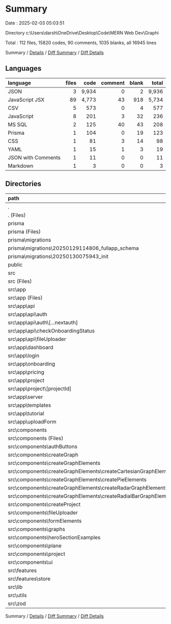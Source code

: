 # Summary

Date : 2025-02-03 05:03:51

Directory c:\\Users\\darsh\\OneDrive\\Desktop\\Code\\MERN Web Dev\\Graphi

Total : 112 files,  15820 codes, 90 comments, 1035 blanks, all 16945 lines

Summary / [Details](details.md) / [Diff Summary](diff.md) / [Diff Details](diff-details.md)

## Languages
| language | files | code | comment | blank | total |
| :--- | ---: | ---: | ---: | ---: | ---: |
| JSON | 3 | 9,934 | 0 | 2 | 9,936 |
| JavaScript JSX | 89 | 4,773 | 43 | 918 | 5,734 |
| CSV | 5 | 573 | 0 | 4 | 577 |
| JavaScript | 8 | 201 | 3 | 32 | 236 |
| MS SQL | 2 | 125 | 40 | 43 | 208 |
| Prisma | 1 | 104 | 0 | 19 | 123 |
| CSS | 1 | 81 | 3 | 14 | 98 |
| YAML | 1 | 15 | 1 | 3 | 19 |
| JSON with Comments | 1 | 11 | 0 | 0 | 11 |
| Markdown | 1 | 3 | 0 | 0 | 3 |

## Directories
| path | files | code | comment | blank | total |
| :--- | ---: | ---: | ---: | ---: | ---: |
| . | 112 | 15,820 | 90 | 1,035 | 16,945 |
| . (Files) | 10 | 10,095 | 4 | 11 | 10,110 |
| prisma | 4 | 233 | 40 | 67 | 340 |
| prisma (Files) | 2 | 108 | 0 | 24 | 132 |
| prisma\\migrations | 2 | 125 | 40 | 43 | 208 |
| prisma\\migrations\\20250129114806_fullapp_schema | 1 | 84 | 19 | 27 | 130 |
| prisma\\migrations\\20250130075943_init | 1 | 41 | 21 | 16 | 78 |
| public | 5 | 573 | 0 | 4 | 577 |
| src | 93 | 4,919 | 46 | 953 | 5,918 |
| src (Files) | 4 | 131 | 4 | 27 | 162 |
| src\\app | 16 | 576 | 1 | 132 | 709 |
| src\\app (Files) | 2 | 75 | 0 | 11 | 86 |
| src\\app\\api | 3 | 64 | 0 | 24 | 88 |
| src\\app\\api\\auth | 1 | 3 | 0 | 0 | 3 |
| src\\app\\api\\auth\\[...nextauth] | 1 | 3 | 0 | 0 | 3 |
| src\\app\\api\\checkOnboardingStatus | 1 | 18 | 0 | 4 | 22 |
| src\\app\\api\\fileUploader | 1 | 43 | 0 | 20 | 63 |
| src\\app\\dashboard | 2 | 66 | 0 | 16 | 82 |
| src\\app\\login | 1 | 42 | 0 | 6 | 48 |
| src\\app\\onboarding | 2 | 86 | 1 | 16 | 103 |
| src\\app\\pricing | 1 | 7 | 0 | 2 | 9 |
| src\\app\\project | 1 | 14 | 0 | 5 | 19 |
| src\\app\\project\\[projectId] | 1 | 14 | 0 | 5 | 19 |
| src\\app\\server | 1 | 161 | 0 | 35 | 196 |
| src\\app\\templates | 1 | 7 | 0 | 2 | 9 |
| src\\app\\tutorial | 1 | 7 | 0 | 2 | 9 |
| src\\app\\uploadForm | 1 | 47 | 0 | 13 | 60 |
| src\\components | 69 | 3,932 | 41 | 733 | 4,706 |
| src\\components (Files) | 2 | 42 | 1 | 6 | 49 |
| src\\components\\authButtons | 2 | 29 | 4 | 11 | 44 |
| src\\components\\createGraph | 6 | 689 | 16 | 155 | 860 |
| src\\components\\createGraphElements | 15 | 1,269 | 1 | 224 | 1,494 |
| src\\components\\createGraphElements\\createCartesianGraphElements | 9 | 794 | 1 | 138 | 933 |
| src\\components\\createGraphElements\\createPieElements | 1 | 167 | 0 | 25 | 192 |
| src\\components\\createGraphElements\\createRadarGraphElements | 4 | 251 | 0 | 48 | 299 |
| src\\components\\createGraphElements\\createRadialBarGraphElements | 1 | 57 | 0 | 13 | 70 |
| src\\components\\createProject | 1 | 22 | 0 | 6 | 28 |
| src\\components\\fileUploader | 2 | 112 | 0 | 24 | 136 |
| src\\components\\formElements | 7 | 140 | 0 | 31 | 171 |
| src\\components\\graphs | 6 | 326 | 1 | 64 | 391 |
| src\\components\\heroSectionExamples | 4 | 115 | 0 | 13 | 128 |
| src\\components\\plane | 1 | 69 | 0 | 16 | 85 |
| src\\components\\project | 1 | 121 | 0 | 21 | 142 |
| src\\components\\ui | 22 | 998 | 18 | 162 | 1,178 |
| src\\features | 1 | 127 | 0 | 18 | 145 |
| src\\features\\store | 1 | 127 | 0 | 18 | 145 |
| src\\lib | 1 | 5 | 0 | 2 | 7 |
| src\\utils | 1 | 142 | 0 | 39 | 181 |
| src\\zod | 1 | 6 | 0 | 2 | 8 |

Summary / [Details](details.md) / [Diff Summary](diff.md) / [Diff Details](diff-details.md)